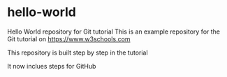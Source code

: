 # hello-world
Hello World repository for Git tutorial
This is an example repository for the Git tutorial on https://www.w3schools.com

This repository is built step by step in the tutorial

It now inclues steps for GitHub
